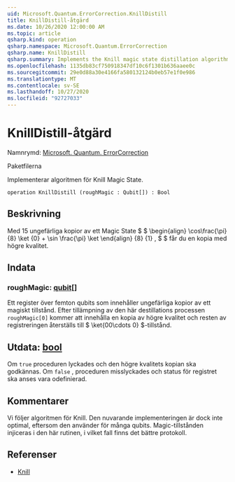 ```yaml
---
uid: Microsoft.Quantum.ErrorCorrection.KnillDistill
title: KnillDistill-åtgärd
ms.date: 10/26/2020 12:00:00 AM
ms.topic: article
qsharp.kind: operation
qsharp.namespace: Microsoft.Quantum.ErrorCorrection
qsharp.name: KnillDistill
qsharp.summary: Implements the Knill magic state distillation algorithm.
ms.openlocfilehash: 1135db83cf750918347df10c6f1301b636aaee0c
ms.sourcegitcommit: 29e0d88a30e4166fa580132124b0eb57e1f0e986
ms.translationtype: MT
ms.contentlocale: sv-SE
ms.lasthandoff: 10/27/2020
ms.locfileid: "92727033"
---
```

# <a name="knilldistill-operation"></a>KnillDistill-åtgärd

Namnrymd: [Microsoft. Quantum. ErrorCorrection](xref:Microsoft.Quantum.ErrorCorrection)

Paketfilerna [](https://nuget.org/packages/)


Implementerar algoritmen för Knill Magic State.

```qsharp
operation KnillDistill (roughMagic : Qubit[]) : Bool
```


## <a name="description"></a>Beskrivning

Med 15 ungefärliga kopior av ett Magic State $ $ \begin{align} \cos\frac{\pi} {8} \ket {0} + \sin \frac{\pi} \ket \end{align} {8} {1} , $ $ får du en kopia med högre kvalitet.

## <a name="input"></a>Indata

### <a name="roughmagic--qubit"></a>roughMagic: [qubit](xref:microsoft.quantum.lang-ref.qubit)[]

Ett register över femton qubits som innehåller ungefärliga kopior av ett magiskt tillstånd. Efter tillämpning av den här destillations processen `roughMagic[0]` kommer att innehålla en kopia av högre kvalitet och resten av registreringen återställs till $ \ket{00\cdots 0} $-tillstånd.



## <a name="output--bool"></a>Utdata: [bool](xref:microsoft.quantum.lang-ref.bool)

Om `true` proceduren lyckades och den högre kvalitets kopian ska godkännas. Om `false` , proceduren misslyckades och status för registret ska anses vara odefinierad.

## <a name="remarks"></a>Kommentarer

Vi följer algoritmen för Knill.
Den nuvarande implementeringen är dock inte optimal, eftersom den använder för många qubits.
Magic-tillstånden injiceras i den här rutinen, i vilket fall finns det bättre protokoll.

## <a name="references"></a>Referenser

- [Knill](https://arxiv.org/abs/quant-ph/0402171)
